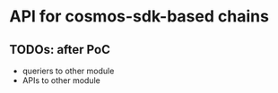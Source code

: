 # API for cosmos-sdk-based chains

## TODOs: after PoC
- queriers to other module
- APIs to other module
